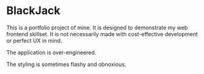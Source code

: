 # BlackJack

This is a portfolio project of mine. It is designed to demonstrate my
web frontend skillset. It is not necessarily made with cost-effective
development or perfect UX in mind.

The application is over-engineered.

The styling is sometimes flashy and obnoxious.

